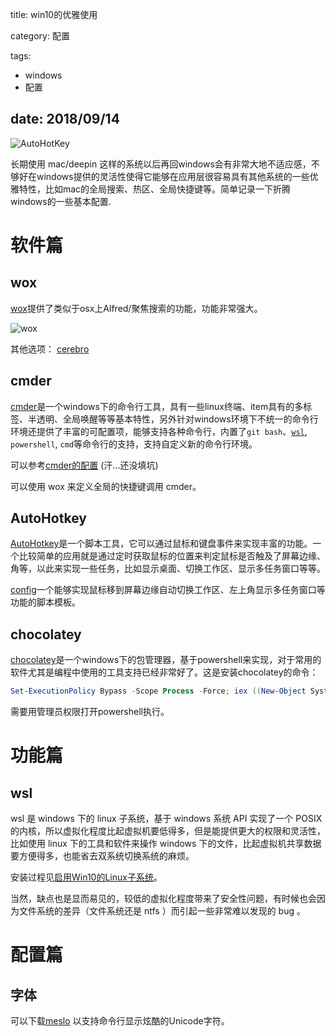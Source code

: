 title: win10的优雅使用

category: 配置

tags:
 - windows
 - 配置

date: 2018/09/14
---

![AutoHotKey](http://ojtxs7ajx.bkt.clouddn.com/ahk_wallpaper_reduced.jpg)

长期使用 mac/deepin 这样的系统以后再回windows会有非常大地不适应感，不够好在windows提供的灵活性使得它能够在应用层很容易具有其他系统的一些优雅特性，比如mac的全局搜索、热区、全局快捷键等。简单记录一下折腾windows的一些基本配置.



<!--more-->



# 软件篇

## wox

[wox](http://www.wox.one/)提供了类似于osx上Alfred/聚焦搜索的功能，功能非常强大。 

![wox](http://www.wox.one/images/wox_preview.jpg)



其他选项：
 [cerebro](https://github.com/KELiON/cerebro)

## cmder

[cmder](http://cmder.net)是一个windows下的命令行工具，具有一些linux终端、item具有的多标签、半透明、全局唤醒等等基本特性，另外针对windows环境下不统一的命令行环境还提供了丰富的可配置项，能够支持各种命令行，内置了``git bash``、[``wsl``](#wsl), ``powershell``, ``cmd``等命令行的支持，支持自定义新的命令行环境。

可以参考[cmder的配置](/note-about-cmder.html) (汗...还没填坑)

可以使用 wox 来定义全局的快捷键调用 cmder。

## AutoHotkey

[AutoHotkey](https://www.autohotkey.com/)是一个脚本工具，它可以通过鼠标和键盘事件来实现丰富的功能。一个比较简单的应用就是通过定时获取鼠标的位置来判定鼠标是否触及了屏幕边缘、角等，以此来实现一些任务，比如显示桌面、切换工作区、显示多任务窗口等等。

[config](https://github.com/aak1247/autoHotkeyConfig)一个能够实现鼠标移到屏幕边缘自动切换工作区、左上角显示多任务窗口等功能的脚本模板。

## chocolatey

[chocolatey](https://chocolatey.org/)是一个windows下的包管理器，基于powershell来实现，对于常用的软件尤其是编程中使用的工具支持已经非常好了。这是安装chocolatey的命令：

```powershell
Set-ExecutionPolicy Bypass -Scope Process -Force; iex ((New-Object System.Net.WebClient).DownloadString('https://chocolatey.org/install.ps1'))
```

需要用管理员权限打开powershell执行。

# 功能篇

## wsl

wsl 是 windows 下的 linux 子系统，基于 windows 系统 API 实现了一个 POSIX 的内核，所以虚拟化程度比起虚拟机要低得多，但是能提供更大的权限和灵活性，比如使用 linux 下的工具和软件来操作 windows 下的文件，比起虚拟机共享数据要方便得多，也能省去双系统切换系统的麻烦。

安装过程见[启用Win10的Linux子系统](http://aak1247.coding.me/linux-on-windows.html)。

当然，缺点也是显而易见的，较低的虚拟化程度带来了安全性问题，有时候也会因为文件系统的差异（文件系统还是 ntfs ）而引起一些非常难以发现的 bug 。

# 配置篇

## 字体

可以下载[meslo](https://raw.githubusercontent.com/aak1247/shell-set-up/master/font/Meslo%20LG%20M%20Regular%20Nerd%20Font%20Complete.otf) 以支持命令行显示炫酷的Unicode字符。
